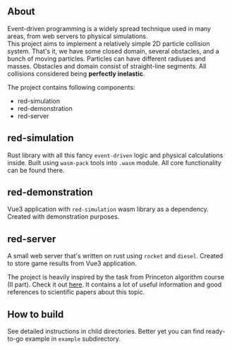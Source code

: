 ## About

Event-driven programming is a widely spread technique used in many areas, from web servers to physical simulations.  
This project aims to implement a relatively simple 2D particle collision system. That's it, we have some closed domain, several obstacles, and a bunch of moving particles. Particles can have different radiuses and masses. Obstacles and domain consist of straight-line segments. All collisions considered being **perfectly inelastic**.  

The project contains following components:  
* red-simulation
* red-demonstration
* red-server

## red-simulation
Rust library with all this fancy `event-driven` logic and physical calculations inside. 
Built using `wasm-pack` tools into `.wasm` module. All core functionality can be found there.

## red-demonstration
Vue3 application with `red-simulation` wasm library as a dependency. Created with demonstration purposes.

## red-server
A small web server that's written on rust using `rocket` and `diesel`. Created to store game results from Vue3 application. 


The project is heavily inspired by the task from Princeton algorithm course (II part). Check it out [here](https://algs4.cs.princeton.edu/61event/). It contains a lot of useful information and good references to scientific papers about this topic.

## How to build
See detailed instructions in child directories. Better yet you can find ready-to-go example in `example` subdirectory.
